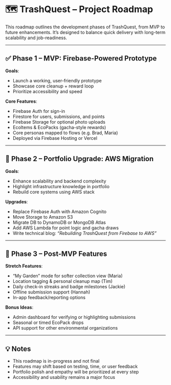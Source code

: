 # 🗺️ TrashQuest – Project Roadmap

This roadmap outlines the development phases of TrashQuest, from MVP to future enhancements. It’s designed to balance quick delivery with long-term scalability and job-readiness.

---

## ✅ Phase 1 – MVP: Firebase-Powered Prototype

**Goals**:
- Launch a working, user-friendly prototype
- Showcase core cleanup + reward loop
- Prioritize accessibility and speed

**Core Features**:
- Firebase Auth for sign-in
- Firestore for users, submissions, and points
- Firebase Storage for optional photo uploads
- EcoItems & EcoPacks (gacha-style rewards)
- Core personas mapped to flows (e.g. Brad, Maria)
- Deployed via Firebase Hosting or Vercel

---

## 🔄 Phase 2 – Portfolio Upgrade: AWS Migration

**Goals**:
- Enhance scalability and backend complexity
- Highlight infrastructure knowledge in portfolio
- Rebuild core systems using AWS stack

**Upgrades**:
- Replace Firebase Auth with Amazon Cognito
- Move Storage to Amazon S3
- Migrate DB to DynamoDB or MongoDB Atlas
- Add AWS Lambda for point logic and gacha draws
- Write technical blog: _“Rebuilding TrashQuest from Firebase to AWS”_

---

## 🚀 Phase 3 – Post-MVP Features

**Stretch Features**:
- “My Garden” mode for softer collection view (Maria)
- Location tagging & personal cleanup map (Tim)
- Daily check-in streaks and badge milestones (Jackie)
- Offline submission support (Hannah)
- In-app feedback/reporting options

**Bonus Ideas**:
- Admin dashboard for verifying or highlighting submissions
- Seasonal or timed EcoPack drops
- API support for other environmental organizations

---

## 💡 Notes

- This roadmap is in-progress and not final
- Features may shift based on testing, time, or user feedback
- Portfolio polish and empathy will be prioritized at every step
- Accessibility and usability remains a major focus
